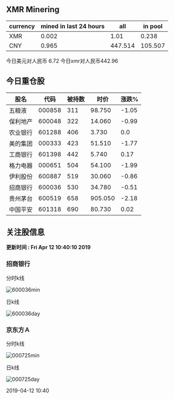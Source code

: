 ## XMR Minering

|currency|mined in last 24 hours|all|in pool|
|---|---|---|---|
|XMR|0.002|1.01|0.238|
|CNY|0.965|447.514|105.507|

今日美元对人民币 6.72	今日xmr对人民币442.96


## 今日重仓股 

|股名|代码|被持数|时价|涨跌%|
|---|---|---|---|---|
|五粮液|000858|311|98.750|-1.05|
|保利地产|600048|322|14.060|-0.99|
|农业银行|601288|406|3.730|0.0|
|美的集团|000333|423|51.510|-1.77|
|工商银行|601398|442|5.740|0.17|
|格力电器|000651|504|54.100|-1.99|
|伊利股份|600887|519|30.060|-0.86|
|招商银行|600036|530|34.780|-0.51|
|贵州茅台|600519|658|905.050|-2.18|
|中国平安|601318|690|80.730|0.02|

## 关注股信息
**更新时间 : Fri Apr 12 10:40:10 2019**
### 招商银行 
分时k线

![600036min](http://image.sinajs.cn/newchart/min/n/sh600036.gif)

日k线

![600036day](http://image.sinajs.cn/newchart/daily/n/sh600036.gif)

### 京东方Ａ 
分时k线

![000725min](http://image.sinajs.cn/newchart/min/n/sz000725.gif)

日k线

![000725day](http://image.sinajs.cn/newchart/daily/n/sz000725.gif)

2019-04-12 10:40